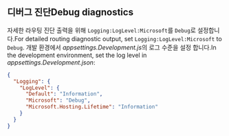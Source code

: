 ## <a name="debug-diagnostics"></a><span data-ttu-id="8aedd-101">디버그 진단</span><span class="sxs-lookup"><span data-stu-id="8aedd-101">Debug diagnostics</span></span>

<span data-ttu-id="8aedd-102">자세한 라우팅 진단 출력을 위해 `Logging:LogLevel:Microsoft`를 `Debug`로 설정합니다.</span><span class="sxs-lookup"><span data-stu-id="8aedd-102">For detailed routing diagnostic output, set `Logging:LogLevel:Microsoft` to `Debug`.</span></span> <span data-ttu-id="8aedd-103">개발 환경에서 *appsettings.Development.js*의 로그 수준을 설정 합니다.</span><span class="sxs-lookup"><span data-stu-id="8aedd-103">In the development environment, set the log level in *appsettings.Development.json*:</span></span>

```json
{
  "Logging": {
    "LogLevel": {
      "Default": "Information",
      "Microsoft": "Debug",
      "Microsoft.Hosting.Lifetime": "Information"
    }
  }
}
```
